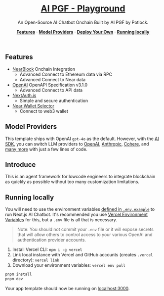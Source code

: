 <a href="https://aipgf.potlock.org/">
  <h1 align="center">AI PGF - Playground</h1>
</a>

<p align="center">
  An Open-Source AI Chatbot Onchain Built by AI PGF by Potlock.
</p>

<p align="center">
  <a href="#features"><strong>Features</strong></a> ·
  <a href="#model-providers"><strong>Model Providers</strong></a> ·
  <a href="#deploy-your-own"><strong>Deploy Your Own</strong></a> ·
  <a href="#running-locally"><strong>Running locally</strong></a>
</p>
<br/>

## Features

- [NearBlock](https://nearblocks.io/) Onchain Integration
  - Advanced Connect to Ethereum data via RPC
  - Advanced Connect to Near data
- [OpenAI](https://spec.openapis.org/oas/v3.1.0.html) OpenAPI Specification v3.1.0
  - Advanced Connect to API data
- [NextAuth.js](https://github.com/nextauthjs/next-auth)
  - Simple and secure authentication
- [Near Wallet Selector](https://github.com/near/wallet-selector)
  - Connect to web3 wallet
## Model Providers

This template ships with OpenAI `gpt-4o` as the default. However, with the [AI SDK](https://sdk.vercel.ai/docs), you can switch LLM providers to [OpenAI](https://openai.com), [Anthropic](https://anthropic.com), [Cohere](https://cohere.com/), and [many more](https://sdk.vercel.ai/providers/ai-sdk-providers) with just a few lines of code.

## Introduce

This is an agent framework for lowcode engineers to integrate blockchain as quickly as possible without too many customization limitations.


## Running locally

You will need to use the environment variables [defined in `.env.example`](.env.example) to run Next.js AI Chatbot. It's recommended you use [Vercel Environment Variables](https://vercel.com/docs/projects/environment-variables) for this, but a `.env` file is all that is necessary.

> Note: You should not commit your `.env` file or it will expose secrets that will allow others to control access to your various OpenAI and authentication provider accounts.

1. Install Vercel CLI: `npm i -g vercel`
2. Link local instance with Vercel and GitHub accounts (creates `.vercel` directory): `vercel link`
3. Download your environment variables: `vercel env pull`

```bash
pnpm install
pnpm dev
```

Your app template should now be running on [localhost:3000](http://localhost:3000/).